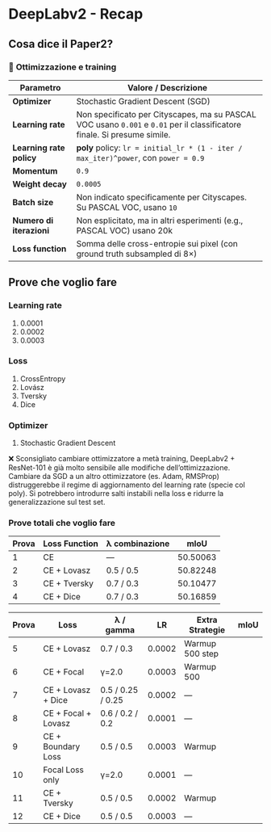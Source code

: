# DeepLabv2 - Recap

## Cosa dice il Paper2?

### 🔧 **Ottimizzazione e training**

| Parametro                | Valore / Descrizione                                                                                                     |
| ------------------------ | ------------------------------------------------------------------------------------------------------------------------ |
| **Optimizer**            | Stochastic Gradient Descent (SGD)                                                                                        |
| **Learning rate**        | Non specificato per Cityscapes, ma su PASCAL VOC usano `0.001` e `0.01` per il classificatore finale. Si presume simile. |
| **Learning rate policy** | **poly** policy: `lr = initial_lr * (1 - iter / max_iter)^power`, con `power = 0.9`                                      |
| **Momentum**             | `0.9`                                                                                                                    |
| **Weight decay**         | `0.0005`                                                                                                                 |
| **Batch size**           | Non indicato specificamente per Cityscapes. Su PASCAL VOC, usano `10`                                                    |
| **Numero di iterazioni** | Non esplicitato, ma in altri esperimenti (e.g., PASCAL VOC) usano 20k                                                    |
| **Loss function**        | Somma delle cross-entropie sui pixel (con ground truth subsampled di 8×)                                                 |

## Prove che voglio fare
### Learning rate 
1. 0.0001
2. 0.0002
3. 0.0003

### Loss
1. CrossEntropy
2. Lovász
3. Tversky
4. Dice


### Optimizer
1. Stochastic Gradient Descent

❌ Sconsigliato cambiare ottimizzatore a metà training, DeepLabv2 + ResNet-101 è già molto sensibile alle modifiche dell’ottimizzazione. Cambiare da SGD a un altro ottimizzatore (es. Adam, RMSProp) distruggerebbe il regime di aggiornamento del learning rate (specie col poly). Si potrebbero introdurre salti instabili nella loss e ridurre la generalizzazione sul test set.

### Prove totali che voglio fare

| Prova | Loss Function | λ combinazione | mIoU         |
| ----- | ------------- | -------------- | ------------ |
| 1     | CE            | —              | 50.50063     | FATTO
| 2     | CE + Lovasz   | 0.5 / 0.5      | 50.82248     | FATTO
| 3     | CE + Tversky  | 0.7 / 0.3      | 50.10477     | FATTO
| 4     | CE + Dice     | 0.7 / 0.3      | 50.16859     | FATTO


| Prova | Loss                | λ / gamma         | LR     | Extra Strategie  | mIoU         |
| ----- | ------------------- | ----------------- | ------ | ---------------- | -------------|
| 5     | CE + Lovasz         | 0.7 / 0.3         | 0.0002 | Warmup 500 step  |              | IN ATTO
| 6     | CE + Focal          | γ=2.0             | 0.0003 | Warmup 500       |              |
| 7     | CE + Lovasz + Dice  | 0.5 / 0.25 / 0.25 | 0.0002 | —                |              |
| 8     | CE + Focal + Lovasz | 0.6 / 0.2 / 0.2   | 0.0001 | —                |              |
| 9     | CE + Boundary Loss  | 0.5 / 0.5         | 0.0003 | Warmup           |              |
| 10    | Focal Loss only     | γ=2.0             | 0.0001 | —                |              |
| 11    | CE + Tversky        | 0.5 / 0.5         | 0.0002 | Warmup           |              |
| 12    | CE + Dice           | 0.5 / 0.5         | 0.0003 | —                |              |

